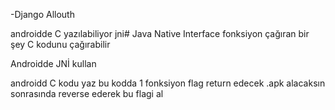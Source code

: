 -Django Allouth



androidde C yazılabiliyor  jni# Java Native Interface fonksiyon çağıran bir şey C kodunu çağırabilir 

Androidde JNİ kullan 

androidd C kodu yaz bu kodda 1 fonksiyon flag return edecek .apk alacaksın sonrasında
reverse ederek bu flagi al 
